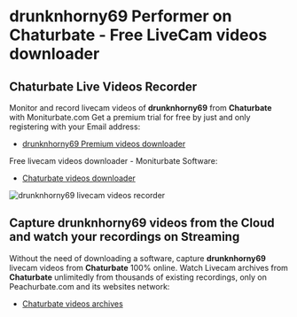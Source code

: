 # drunknhorny69 Performer on Chaturbate - Free LiveCam videos downloader

## Chaturbate Live Videos Recorder

Monitor and record livecam videos of **drunknhorny69** from **Chaturbate** with Moniturbate.com
Get a premium trial for free by just and only registering with your Email address:
* [drunknhorny69 Premium videos downloader](https://moniturbate.com/request-demo-licence-key.html)

Free livecam videos downloader - Moniturbate Software:
* [Chaturbate videos downloader](https://moniturbate.com/moniturbate-download-software.html)

![drunknhorny69 livecam videos recorder](https://peachurnet.com/templates/moniturbate-software.png)


## Capture drunknhorny69 videos from the Cloud and watch your recordings on Streaming

Without the need of downloading a software, capture **drunknhorny69** livecam videos from **Chaturbate** 100% online.
Watch Livecam archives from **Chaturbate** unlimitedly from thousands of existing recordings, only on Peachurbate.com and its websites network:
* [Chaturbate videos archives](https://peachurnet.com/)